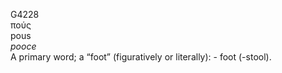 G4228  
πούς  
pous  
*pooce*  
A primary word; a “foot” (figuratively or literally): - foot (-stool).  
